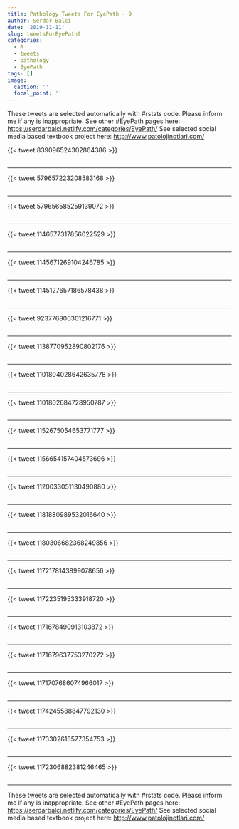 ```yaml
---
title: Pathology Tweets For EyePath - 9
author: Serdar Balci
date: '2019-11-11'
slug: tweetsForEyePath9
categories:
  - R
  - tweets
  - pathology
  - EyePath
tags: []
image:
  caption: ''
  focal_point: ''
---
```



These tweets are selected automatically with #rstats code. Please inform me if any is inappropriate.
See other #EyePath pages here: https://serdarbalci.netlify.com/categories/EyePath/ 
See selected social media based textbook project here: http://www.patolojinotlari.com/

{{< tweet 839096524302864386 >}}
<br>
<br>
<hr>
{{< tweet 579657223208583168 >}}
<br>
<br>
<hr>
{{< tweet 579656585259139072 >}}
<br>
<br>
<hr>
{{< tweet 1146577317856022529 >}}
<br>
<br>
<hr>
{{< tweet 1145671269104246785 >}}
<br>
<br>
<hr>
{{< tweet 1145127657186578438 >}}
<br>
<br>
<hr>
{{< tweet 923776806301216771 >}}
<br>
<br>
<hr>
{{< tweet 1138770952890802176 >}}
<br>
<br>
<hr>
{{< tweet 1101804028642635778 >}}
<br>
<br>
<hr>
{{< tweet 1101802684728950787 >}}
<br>
<br>
<hr>
{{< tweet 1152675054653771777 >}}
<br>
<br>
<hr>
{{< tweet 1156654157404573696 >}}
<br>
<br>
<hr>
{{< tweet 1120033051130490880 >}}
<br>
<br>
<hr>
{{< tweet 1181880989532016640 >}}
<br>
<br>
<hr>
{{< tweet 1180306682368249856 >}}
<br>
<br>
<hr>
{{< tweet 1172178143899078656 >}}
<br>
<br>
<hr>
{{< tweet 1172235195333918720 >}}
<br>
<br>
<hr>
{{< tweet 1171678490913103872 >}}
<br>
<br>
<hr>
{{< tweet 1171679637753270272 >}}
<br>
<br>
<hr>
{{< tweet 1171707686074966017 >}}
<br>
<br>
<hr>
{{< tweet 1174245588847792130 >}}
<br>
<br>
<hr>
{{< tweet 1173302618577354753 >}}
<br>
<br>
<hr>
{{< tweet 1172306882381246465 >}}
<br>
<br>
<hr>


These tweets are selected automatically with #rstats code. Please inform me if any is inappropriate.
See other #EyePath pages here: https://serdarbalci.netlify.com/categories/EyePath/ 
See selected social media based textbook project here: http://www.patolojinotlari.com/
